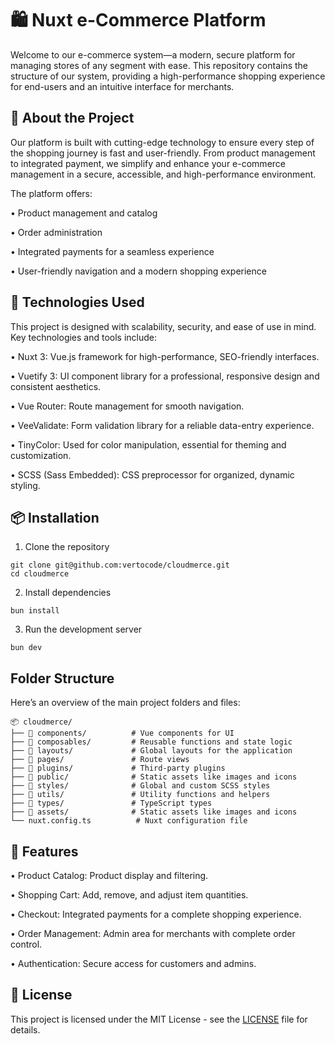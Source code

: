 # 🛍️ Nuxt e-Commerce Platform

Welcome to our e-commerce system—a modern, secure platform for managing stores of any segment with ease. This repository contains the structure of our system, providing a high-performance shopping experience for end-users and an intuitive interface for merchants.

## 📖 About the Project

Our platform is built with cutting-edge technology to ensure every step of the shopping journey is fast and user-friendly. From product management to integrated payment, we simplify and enhance your e-commerce management in a secure, accessible, and high-performance environment.

The platform offers:

•	Product management and catalog

•	Order administration

•	Integrated payments for a seamless experience

•	User-friendly navigation and a modern shopping experience

## 🚀 Technologies Used

This project is designed with scalability, security, and ease of use in mind. Key technologies and tools include:

•	Nuxt 3: Vue.js framework for high-performance, SEO-friendly interfaces.

•	Vuetify 3: UI component library for a professional, responsive design and consistent aesthetics.

•	Vue Router: Route management for smooth navigation.

•	VeeValidate: Form validation library for a reliable data-entry experience.

•	TinyColor: Used for color manipulation, essential for theming and customization.

•	SCSS (Sass Embedded): CSS preprocessor for organized, dynamic styling.

## 📦 Installation

1. Clone the repository

```shell
git clone git@github.com:vertocode/cloudmerce.git
cd cloudmerce
```

2. Install dependencies

```shell
bun install
```

3. Run the development server

```shell
bun dev
```

## Folder Structure

Here’s an overview of the main project folders and files:

```
📦 cloudmerce/
├── 📂 components/          # Vue components for UI
├── 📂 composables/         # Reusable functions and state logic
├── 📂 layouts/             # Global layouts for the application
├── 📂 pages/               # Route views
├── 📂 plugins/             # Third-party plugins
├── 📂 public/              # Static assets like images and icons
├── 📂 styles/              # Global and custom SCSS styles
├── 📂 utils/               # Utility functions and helpers
├── 📂 types/               # TypeScript types
├── 📂 assets/              # Static assets like images and icons
└── nuxt.config.ts          # Nuxt configuration file
```

## 🌟 Features

•	Product Catalog: Product display and filtering.

•	Shopping Cart: Add, remove, and adjust item quantities.

•	Checkout: Integrated payments for a complete shopping experience.

•	Order Management: Admin area for merchants with complete order control.

•	Authentication: Secure access for customers and admins.

## 📜 License

This project is licensed under the MIT License - see the [LICENSE](LICENSE) file for details.
